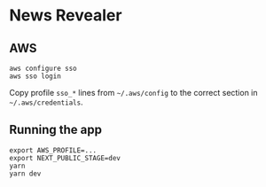 # News Revealer

## AWS

```shell
aws configure sso
aws sso login
```

Copy profile `sso_*` lines from `~/.aws/config` to the correct section in `~/.aws/credentials`.

## Running the app

```shell
export AWS_PROFILE=...
export NEXT_PUBLIC_STAGE=dev
yarn
yarn dev
```
